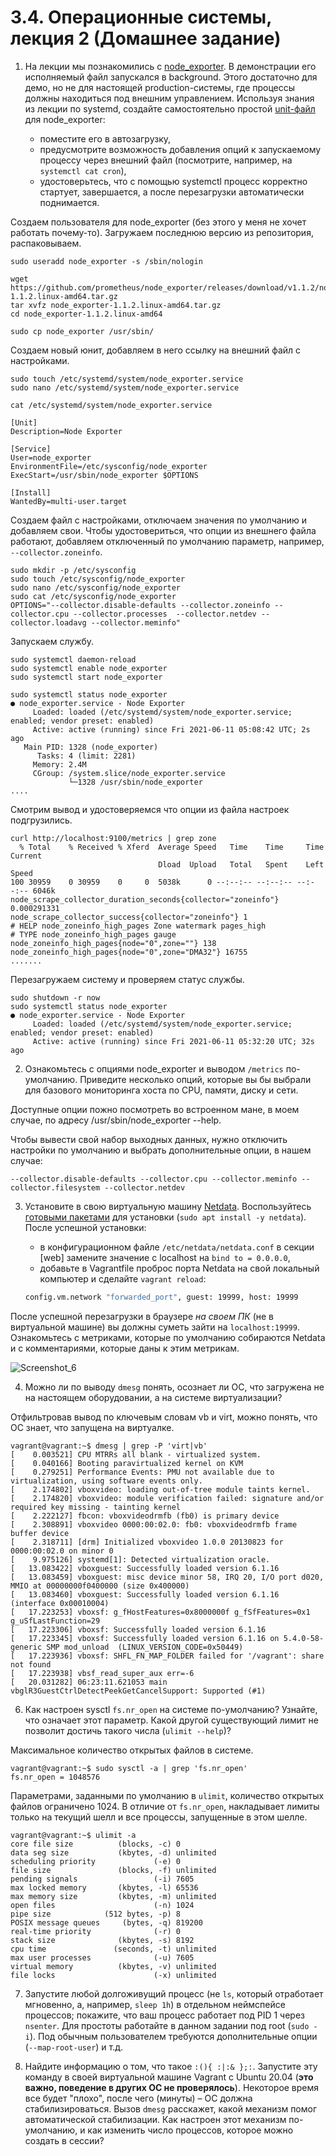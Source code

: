 # 3.4. Операционные системы, лекция 2 (Домашнее задание)

1. На лекции мы познакомились с [node_exporter](https://github.com/prometheus/node_exporter/releases). В демонстрации его исполняемый файл запускался в background. Этого достаточно для демо, но не для настоящей production-системы, где процессы должны находиться под внешним управлением. Используя знания из лекции по systemd, создайте самостоятельно простой [unit-файл](https://www.freedesktop.org/software/systemd/man/systemd.service.html) для node_exporter:

    * поместите его в автозагрузку,
    * предусмотрите возможность добавления опций к запускаемому процессу через внешний файл (посмотрите, например, на `systemctl cat cron`),
    * удостоверьтесь, что с помощью systemctl процесс корректно стартует, завершается, а после перезагрузки автоматически поднимается.

Создаем пользователя для node_exporter (без этого у меня не хочет работать почему-то). Загружаем последнюю версию из репозитория, распаковываем.
```
sudo useradd node_exporter -s /sbin/nologin

wget https://github.com/prometheus/node_exporter/releases/download/v1.1.2/node_exporter-1.1.2.linux-amd64.tar.gz
tar xvfz node_exporter-1.1.2.linux-amd64.tar.gz
cd node_exporter-1.1.2.linux-amd64

sudo cp node_exporter /usr/sbin/
```

Создаем новый юнит, добавляем в него ссылку на внешний файл с настройками.
```
sudo touch /etc/systemd/system/node_exporter.service
sudo nano /etc/systemd/system/node_exporter.service

cat /etc/systemd/system/node_exporter.service

[Unit]
Description=Node Exporter

[Service]
User=node_exporter
EnvironmentFile=/etc/sysconfig/node_exporter
ExecStart=/usr/sbin/node_exporter $OPTIONS

[Install]
WantedBy=multi-user.target
```

Создаем файл с настройками, отключаем значения по умолчанию и добавляем свои. Чтобы удостовериться, что опции из внешнего файла работают, добавляем отключенный по умолчанию параметр, например, ```--collector.zoneinfo```.
```
sudo mkdir -p /etc/sysconfig
sudo touch /etc/sysconfig/node_exporter
sudo nano /etc/sysconfig/node_exporter
sudo cat /etc/sysconfig/node_exporter
OPTIONS="--collector.disable-defaults --collector.zoneinfo --collector.cpu --collector.processes  --collector.netdev --collector.loadavg --collector.meminfo"
```
Запускаем службу.
```
sudo systemctl daemon-reload
sudo systemctl enable node_exporter
sudo systemctl start node_exporter

sudo systemctl status node_exporter
● node_exporter.service - Node Exporter
     Loaded: loaded (/etc/systemd/system/node_exporter.service; enabled; vendor preset: enabled)
     Active: active (running) since Fri 2021-06-11 05:08:42 UTC; 2s ago
   Main PID: 1328 (node_exporter)
      Tasks: 4 (limit: 2281)
     Memory: 2.4M
     CGroup: /system.slice/node_exporter.service
             └─1328 /usr/sbin/node_exporter
....
```
Смотрим вывод и удостоверяемся что опции из файла настроек подгрузились.
```
curl http://localhost:9100/metrics | grep zone
  % Total    % Received % Xferd  Average Speed   Time    Time     Time  Current
                                 Dload  Upload   Total   Spent    Left  Speed
100 30959    0 30959    0     0  5038k      0 --:--:-- --:--:-- --:--:-- 6046k
node_scrape_collector_duration_seconds{collector="zoneinfo"} 0.000291331
node_scrape_collector_success{collector="zoneinfo"} 1
# HELP node_zoneinfo_high_pages Zone watermark pages_high
# TYPE node_zoneinfo_high_pages gauge
node_zoneinfo_high_pages{node="0",zone=""} 138
node_zoneinfo_high_pages{node="0",zone="DMA32"} 16755
.......
```

Перезагружаем систему и проверяем статус службы.
```
sudo shutdown -r now
sudo systemctl status node_exporter
● node_exporter.service - Node Exporter
     Loaded: loaded (/etc/systemd/system/node_exporter.service; enabled; vendor preset: enabled)
     Active: active (running) since Fri 2021-06-11 05:32:20 UTC; 32s ago

```

2. Ознакомьтесь с опциями node_exporter и выводом `/metrics` по-умолчанию. Приведите несколько опций, которые вы бы выбрали для базового мониторинга хоста по CPU, памяти, диску и сети.

Доступные опции пожно посмотреть во встроенном мане, в моем случае, по адресу /usr/sbin/node_exporter --help.  

Чтобы вывести свой набор выходных данных, нужно отключить настройки по умолчанию и выбрать дополнительные опции, в нашем случае:
```
--collector.disable-defaults --collector.cpu --collector.meminfo --collector.filesystem --collector.netdev 
```

3. Установите в свою виртуальную машину [Netdata](https://github.com/netdata/netdata). Воспользуйтесь [готовыми пакетами](https://packagecloud.io/netdata/netdata/install) для установки (`sudo apt install -y netdata`). После успешной установки:
    * в конфигурационном файле `/etc/netdata/netdata.conf` в секции [web] замените значение с localhost на `bind to = 0.0.0.0`,
    * добавьте в Vagrantfile проброс порта Netdata на свой локальный компьютер и сделайте `vagrant reload`:

    ```bash
    config.vm.network "forwarded_port", guest: 19999, host: 19999
    ```

После успешной перезагрузки в браузере *на своем ПК* (не в виртуальной машине) вы должны суметь зайти на `localhost:19999`. Ознакомьтесь с метриками, которые по умолчанию собираются Netdata и с комментариями, которые даны к этим метрикам.

![Screenshot_6](https://user-images.githubusercontent.com/72273610/121641116-98b53780-cab0-11eb-99b6-2334de7d7133.png)


4. Можно ли по выводу `dmesg` понять, осознает ли ОС, что загружена не на настоящем оборудовании, а на системе виртуализации?

Отфильтровав вывод по ключевым словам vb и virt, можно понять, что ОС знает, что запущена на виртуалке.
```
vagrant@vagrant:~$ dmesg | grep -P 'virt|vb'
[    0.003521] CPU MTRRs all blank - virtualized system.
[    0.040166] Booting paravirtualized kernel on KVM
[    0.279251] Performance Events: PMU not available due to virtualization, using software events only.
[    2.174802] vboxvideo: loading out-of-tree module taints kernel.
[    2.174820] vboxvideo: module verification failed: signature and/or required key missing - tainting kernel
[    2.222127] fbcon: vboxvideodrmfb (fb0) is primary device
[    2.308891] vboxvideo 0000:00:02.0: fb0: vboxvideodrmfb frame buffer device
[    2.318711] [drm] Initialized vboxvideo 1.0.0 20130823 for 0000:00:02.0 on minor 0
[    9.975126] systemd[1]: Detected virtualization oracle.
[   13.083422] vboxguest: Successfully loaded version 6.1.16
[   13.083459] vboxguest: misc device minor 58, IRQ 20, I/O port d020, MMIO at 00000000f0400000 (size 0x400000)
[   13.083460] vboxguest: Successfully loaded version 6.1.16 (interface 0x00010004)
[   17.223253] vboxsf: g_fHostFeatures=0x8000000f g_fSfFeatures=0x1 g_uSfLastFunction=29
[   17.223306] vboxsf: Successfully loaded version 6.1.16
[   17.223345] vboxsf: Successfully loaded version 6.1.16 on 5.4.0-58-generic SMP mod_unload  (LINUX_VERSION_CODE=0x50449)
[   17.223936] vboxsf: SHFL_FN_MAP_FOLDER failed for '/vagrant': share not found
[   17.223938] vbsf_read_super_aux err=-6
[   20.031282] 06:23:11.621053 main     vbglR3GuestCtrlDetectPeekGetCancelSupport: Supported (#1)
```
6. Как настроен sysctl `fs.nr_open` на системе по-умолчанию? Узнайте, что означает этот параметр. Какой другой существующий лимит не позволит достичь такого числа (`ulimit --help`)?

Максимальное количество открытых файлов в системе.
```
vagrant@vagrant:~$ sudo sysctl -a | grep 'fs.nr_open'
fs.nr_open = 1048576
```

Параметрами, заданными по умолчанию в ```ulimit```, количество открытых файлов ограничено 1024. В отличие от ```fs.nr_open```, накладывает лимиты только на текущий шелл и все процессы, запущенные в этом шелле.
```
vagrant@vagrant:~$ ulimit -a
core file size          (blocks, -c) 0
data seg size           (kbytes, -d) unlimited
scheduling priority             (-e) 0
file size               (blocks, -f) unlimited
pending signals                 (-i) 7605
max locked memory       (kbytes, -l) 65536
max memory size         (kbytes, -m) unlimited
open files                      (-n) 1024
pipe size            (512 bytes, -p) 8
POSIX message queues     (bytes, -q) 819200
real-time priority              (-r) 0
stack size              (kbytes, -s) 8192
cpu time               (seconds, -t) unlimited
max user processes              (-u) 7605
virtual memory          (kbytes, -v) unlimited
file locks                      (-x) unlimited
```

7. Запустите любой долгоживущий процесс (не `ls`, который отработает мгновенно, а, например, `sleep 1h`) в отдельном неймспейсе процессов; покажите, что ваш процесс работает под PID 1 через `nsenter`. Для простоты работайте в данном задании под root (`sudo -i`). Под обычным пользователем требуются дополнительные опции (`--map-root-user`) и т.д.


9. Найдите информацию о том, что такое `:(){ :|:& };:`. Запустите эту команду в своей виртуальной машине Vagrant с Ubuntu 20.04 (**это важно, поведение в других ОС не проверялось**). Некоторое время все будет "плохо", после чего (минуты) – ОС должна стабилизироваться. Вызов `dmesg` расскажет, какой механизм помог автоматической стабилизации. Как настроен этот механизм по-умолчанию, и как изменить число процессов, которое можно создать в сессии?
